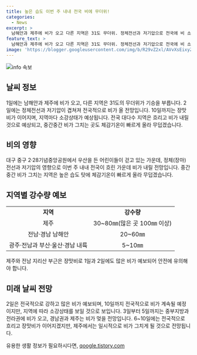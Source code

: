 ```yaml
---
title: 높은 습도 이번 주 내내 전국 비에 무더위!
categories:
  - News
excerpt: >
  남해안과 제주에 비가 오고 다른 지역은 31도 무더위. 정체전선과 저기압으로 전국에 비 소식. 장맛비 이어지고, 전국 대부분 지역 흐리고 비. 중간중간 비 그치는 지역은 습도 탓에 무덥다. 남해안, 경북권 남부, 경남권, 제주에 밤까지 비 예상. 일부 지역에는 천둥·번개와 돌풍을 동반한 강한 비도. 정체전선은 위아래로 진동하며, 저기압은 주기적으로 한반도에 비를 뿌릴 예정. 특히 제주와 전남에 많은 비로 안전사고에 유의해야 함.
feature_text: >
  남해안과 제주에 비가 오고 다른 지역은 31도 무더위. 정체전선과 저기압으로 전국에 비 소식. 장맛비 이어지고, 전국 대부분 지역 흐리고 비. 중간중간 비 그치는 지역은 습도 탓에 무덥다. 남해안, 경북권 남부, 경남권, 제주에 밤까지 비 예상. 일부 지역에는 천둥·번개와 돌풍을 동반한 강한 비도. 정체전선은 위아래로 진동하며, 저기압은 주기적으로 한반도에 비를 뿌릴 예정. 특히 제주와 전남에 많은 비로 안전사고에 유의해야 함.
image: 'https://blogger.googleusercontent.com/img/b/R29vZ2xl/AVvXsEixyZcFfHzMRdzZMjFBmAUKJYCLCGyLL1o632UiGVXcaFdKo_bkvkuCioo0uUKlGfBVcT3P84aROyZIXSBEx3Aw5nCQ3pTgDom1WDC4m8eifvWiAmWEEVb4x6G_l8C0QH225ldMjyaFvpxGEBGNO37VmDTDMHGhJPq73UglMfDca1-0aw/s1600/blogspot.png'
---
```


<p><img src="https://blogger.googleusercontent.com/img/b/R29vZ2xl/AVvXsEixyZcFfHzMRdzZMjFBmAUKJYCLCGyLL1o632UiGVXcaFdKo_bkvkuCioo0uUKlGfBVcT3P84aROyZIXSBEx3Aw5nCQ3pTgDom1WDC4m8eifvWiAmWEEVb4x6G_l8C0QH225ldMjyaFvpxGEBGNO37VmDTDMHGhJPq73UglMfDca1-0aw/s1600/blogspot.png" alt="info 속보" /></p>

<h2 data-ke-size="size26">날씨 정보</h2>

<p data-ke-size="size16">1일에는 남해안과 제주에 비가 오고, 다른 지역은 31도의 무더위가 기승을 부릅니다. 2일에는 정체전선과 저기압이 겹쳐져 전국적으로 비가 올 전망입니다. 10일까지는 장맛비가 이어지며, 지역마다 소강상태가 예상됩니다. 전국 대다수 지역은 흐리고 비가 내릴 것으로 예상되고, 중간중간 비가 그치는 곳도 체감기온이 빠르게 올라 무덥겠습니다.</p>

<h2 data-ke-size="size26">비의 영향</h2>

<p data-ke-size="size16">대구 중구 2·28기념중앙공원에서 우산을 든 어린이들이 걷고 있는 가운데, 정체(장마)전선과 저기압의 영향으로 이번 주 내내 전국이 흐린 가운데 비가 내릴 전망입니다. 중간중간 비가 그치는 지역은 높은 습도 탓에 체감기온이 빠르게 올라 무덥겠습니다.</p>

<h2 data-ke-size="size26">지역별 강수량 예보</h2>

<table>
<tbody>
<tr>
<td style="text-align: center; height: 17px;"><b>지역</b></td>
<td style="text-align: center; height: 17px;"><b>강수량</b></td>
</tr>
<tr>
<td style="text-align: center; height: 17px;">제주</td>
<td style="text-align: center; height: 17px;">30~80㎜(많은 곳 100㎜ 이상)</td>
</tr>
<tr>
<td style="text-align: center; height: 17px;">전남·경남 남해안</td>
<td style="text-align: center; height: 17px;">20~60㎜</td>
</tr>
<tr>
<td style="text-align: center; height: 17px;">광주·전남과 부산·울산·경남 내륙</td>
<td style="text-align: center; height: 17px;">5~10㎜</td>
</tr>
</tbody>
</table>

<p data-ke-size="size16">제주와 전남 지리산 부근은 장맛비로 1일과 2일에도 많은 비가 예보되어 안전에 유의해야 합니다.</p>

<h2 data-ke-size="size26">미래 날씨 전망</h2>

<p data-ke-size="size16">2일은 전국적으로 강하고 많은 비가 예보되며, 10일까지 전국적으로 비가 계속될 예정이지만, 지역에 따라 소강상태를 보일 것으로 보입니다. 3일부터 5일까지는 중부지방과 전라권에 비가 오고, 경남권과 제주는 비가 멎을 전망입니다. 6~10일에는 전국적으로 흐리고 장맛비가 이어지겠지만, 제주에서는 일시적으로 비가 그치게 될 것으로 전망됩니다.</p>
유용한 생활 정보가 필요하시다면, <a href="https://qoogle.tistory.com" rel="dofollow">qoogle.tistory.com</a>


